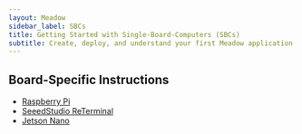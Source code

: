 ```yaml
---
layout: Meadow
sidebar_label: SBCs
title: Getting Started with Single-Board-Computers (SBCs)
subtitle: Create, deploy, and understand your first Meadow application.
---
```


## Board-Specific Instructions

* [Raspberry Pi](RaspberryPi/)
* [SeeedStudio ReTerminal](ReTerminal/)
* [Jetson Nano](JetsonNano/)
